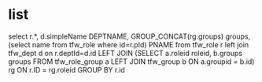 list
===
select
    r.*,
    d.simpleName DEPTNAME,
    GROUP_CONCAT(rg.groups) groups,
    (select name from tfw_role where id=r.pId) PNAME
from tfw_role r
    left join tfw_dept d on r.deptId=d.id
    LEFT JOIN (SELECT a.roleid roleid, b.groups groups FROM tfw_role_group a LEFT JOIN tfw_group b ON a.groupid = b.id) rg ON r.ID = rg.roleid GROUP BY r.id